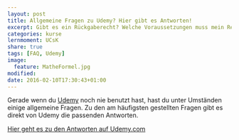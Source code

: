 ```yaml
---
layout: post
title: Allgemeine Fragen zu Udemy? Hier gibt es Antworten!
excerpt: Gibt es ein Rückgaberecht? Welche Voraussetzungen muss mein Rechner erfüllen? Und mehr
categories: kurse
lernmoment: UCsK
share: true
tags: [FAQ, Udemy]
image:
  feature: MatheFormel.jpg
modified:
date: 2016-02-10T17:30:43+01:00
---
```


Gerade wenn du [Udemy](https://www.udemy.com) noch nie benutzt hast, hast du unter Umständen einige allgemeine Fragen. Zu den am häufigsten gestellten Fragen gibt es direkt von Udemy die passenden Antworten.

 <a href="https://support.udemy.com/customer/de/portal/topics/846649-der-anfang---allgemein/articles?b_id=10797" target="_blank">Hier geht es zu den Antworten auf Udemy.com</a>
